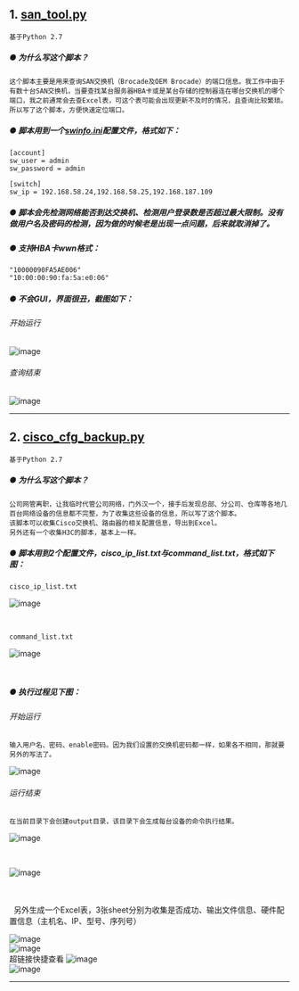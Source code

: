 ## **1. [san_tool.py](https://github.com/dayerong/tools/blob/master/san_tool/san_tool.py)**
```
基于Python 2.7
```

##### ● 为什么写这个脚本？

```
这个脚本主要是用来查询SAN交换机（Brocade及OEM Brocade）的端口信息。我工作中由于有数十台SAN交换机，当要查找某台服务器HBA卡或是某台存储的控制器连在哪台交换机的哪个端口，我之前通常会去查Excel表，可这个表可能会出现更新不及时的情况，且查询比较繁琐。所以写了这个脚本，方便快速定位端口。
```


##### ● 脚本用到一个[swinfo.ini](https://github.com/dayerong/tools/blob/master/san_tool/swinfo.ini)配置文件，格式如下：

```
[account]
sw_user = admin
sw_password = admin

[switch]
sw_ip = 192.168.58.24,192.168.58.25,192.168.187.109
```

##### ● 脚本会先检测网络能否到达交换机、检测用户登录数是否超过最大限制。没有做用户名及密码的检测，因为做的时候老是出现一点问题，后来就取消掉了。


##### ● 支持HBA卡wwn格式：

```
"10000090FA5AE006"
"10:00:00:90:fa:5a:e0:06"
```


##### ● 不会GUI，界面很丑，截图如下：

###### 开始运行
![image](https://raw.githubusercontent.com/dayerong/tools/master/san_tool/san_tool_1.png)

###### 查询结束
![image](https://raw.githubusercontent.com/dayerong/tools/master/san_tool/san_tool_2.png)



---



## **2. [cisco_cfg_backup.py](https://github.com/dayerong/tools/blob/master/cisco_tool/cisco_cfg_backup.py)**

```
基于Python 2.7
```

##### ● 为什么写这个脚本？

```
公司网管离职，让我临时代管公司网络，门外汉一个，接手后发现总部、分公司、仓库等各地几百台网络设备的信息都不完整，为了收集这些设备的信息，所以写了这个脚本。
该脚本可以收集Cisco交换机、路由器的相关配置信息，导出到Excel。
另外还有一个收集H3C的脚本，基本上一样。
```

##### ● 脚本用到2个配置文件，cisco_ip_list.txt与command_list.txt，格式如下图：

    cisco_ip_list.txt
![image](https://github.com/dayerong/tools/blob/master/cisco_tool/cisco_ip_list.png?raw=true)

<br>

    command_list.txt
![image](https://github.com/dayerong/tools/blob/master/cisco_tool/command_list.png?raw=true)

<br>

##### ● 执行过程见下图：

###### 开始运行
    输入用户名、密码、enable密码。因为我们设置的交换机密码都一样，如果各不相同，那就要另外的写法了。
![image](https://github.com/dayerong/tools/blob/master/cisco_tool/cisco_cfg_backup_1.png?raw=true)

###### 运行结束
    在当前目录下会创建output目录，该目录下会生成每台设备的命令执行结果。
![image](https://github.com/dayerong/tools/blob/master/cisco_tool/cisco_cfg_backup_2.png?raw=true)

<br>

![image](https://github.com/dayerong/tools/blob/master/cisco_tool/cisco_cfg_backup_3.png?raw=true)

<br>
<br>
    另外生成一个Excel表，3张sheet分别为收集是否成功、输出文件信息、硬件配置信息（主机名、IP、型号、序列号）

![image](https://github.com/dayerong/tools/blob/master/cisco_tool/cisco_cfg_backup_4.png?raw=true)
<br>
![image](https://github.com/dayerong/tools/blob/master/cisco_tool/cisco_cfg_backup_5.png?raw=true)
<br>
    超链接快捷查看
![image](https://github.com/dayerong/tools/blob/master/cisco_tool/cisco_cfg_backup_6.png?raw=true)
<br>
![image](https://github.com/dayerong/tools/blob/master/cisco_tool/cisco_cfg_backup_7.png?raw=true)


---
